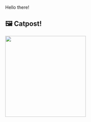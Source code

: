 Hello there!



## 🖼️ Catpost!

<sub>
    <img src="https://cdn2.thecatapi.com/images/7ct.jpg" height="256">
</sub>

